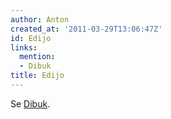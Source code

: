 ```yaml
---
author: Anton
created_at: '2011-03-29T13:06:47Z'
id: Edijo
links:
  mention:
  - Dibuk
title: Edijo
---
```


Se [Dibuk].

  [Dibuk]: Dibuk
